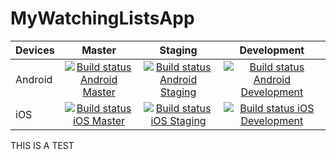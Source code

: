 # MyWatchingListsApp

| Devices | Master                                                                 | Staging                                                               | Development                                                              |
| ------- |:----------------------------------------------------------------------:|:---------------------------------------------------------------------:|:------------------------------------------------------------------------:|
| Android | [![Build status Android Master][Build_A_Master]](https://appcenter.ms) | [![Build status Android Staging][Build_A_Stag]](https://appcenter.ms) | [![Build status Android Development][Build_A_Dev]](https://appcenter.ms) |
| iOS     | [![Build status iOS Master][Build_i_Master]](https://appcenter.ms)     | [![Build status iOS Staging][Build_i_Stag]](https://appcenter.ms)     | [![Build status iOS Development][Build_i_Dev]](https://appcenter.ms)     |

[Build_A_Master]:https://build.appcenter.ms/v0.1/apps/6f2bf77f-8a86-4a70-9e69-187012631734/branches/master/badge
[Build_A_Stag]:https://build.appcenter.ms/v0.1/apps/6f2bf77f-8a86-4a70-9e69-187012631734/branches/staging/badge
[Build_A_Dev]:https://build.appcenter.ms/v0.1/apps/6f2bf77f-8a86-4a70-9e69-187012631734/branches/development/badge
[Build_i_Master]:https://build.appcenter.ms/v0.1/apps/50fcda1c-7287-4a83-bb21-13f06d18989d/branches/master/badge
[Build_i_Stag]:https://build.appcenter.ms/v0.1/apps/50fcda1c-7287-4a83-bb21-13f06d18989d/branches/staging/badge
[Build_i_Dev]:https://build.appcenter.ms/v0.1/apps/50fcda1c-7287-4a83-bb21-13f06d18989d/branches/development/badge


THIS IS A TEST